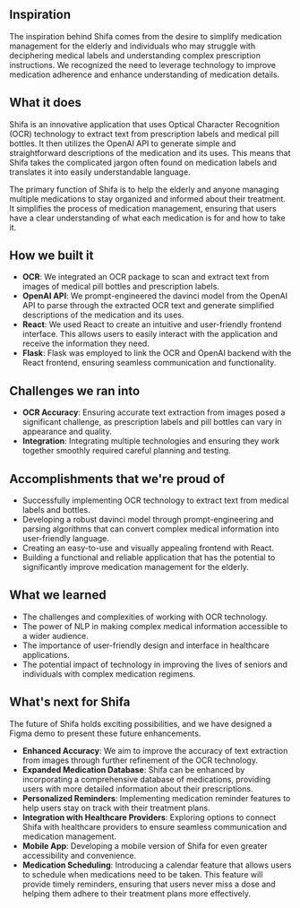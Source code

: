 ## Inspiration
The inspiration behind Shifa comes from the desire to simplify medication management for the elderly and individuals who may struggle with deciphering medical labels and understanding complex prescription instructions. We recognized the need to leverage technology to improve medication adherence and enhance understanding of medication details.

## What it does
Shifa is an innovative application that uses Optical Character Recognition (OCR) technology to extract text from prescription labels and medical pill bottles. It then utilizes the OpenAI API to generate simple and straightforward descriptions of the medication and its uses. This means that Shifa takes the complicated jargon often found on medication labels and translates it into easily understandable language.

The primary function of Shifa is to help the elderly and anyone managing multiple medications to stay organized and informed about their treatment. It simplifies the process of medication management, ensuring that users have a clear understanding of what each medication is for and how to take it.

## How we built it
- **OCR**: We integrated an OCR package to scan and extract text from images of medical pill bottles and prescription labels.
- **OpenAI API**: We prompt-engineered the davinci model from the OpenAI API to parse through the extracted OCR text and generate simplified descriptions of the medication and its uses.
- **React**: We used React to create an intuitive and user-friendly frontend interface. This allows users to easily interact with the application and receive the information they need.
- **Flask**: Flask was employed to link the OCR and OpenAI backend with the React frontend, ensuring seamless communication and functionality.

## Challenges we ran into
- **OCR Accuracy**: Ensuring accurate text extraction from images posed a significant challenge, as prescription labels and pill bottles can vary in appearance and quality.
- **Integration**: Integrating multiple technologies and ensuring they work together smoothly required careful planning and testing.

## Accomplishments that we're proud of
- Successfully implementing OCR technology to extract text from medical labels and bottles.
- Developing a robust davinci model through prompt-engineering and parsing algorithms that can convert complex medical information into user-friendly language.
- Creating an easy-to-use and visually appealing frontend with React.
- Building a functional and reliable application that has the potential to significantly improve medication management for the elderly.

## What we learned
- The challenges and complexities of working with OCR technology.
- The power of NLP in making complex medical information accessible to a wider audience.
- The importance of user-friendly design and interface in healthcare applications.
- The potential impact of technology in improving the lives of seniors and individuals with complex medication regimens.


## What's next for Shifa
The future of Shifa holds exciting possibilities, and we have designed a Figma demo to present these future enhancements.

- **Enhanced Accuracy**: We aim to improve the accuracy of text extraction from images through further refinement of the OCR technology.
- **Expanded Medication Database**: Shifa can be enhanced by incorporating a comprehensive database of medications, providing users with more detailed information about their prescriptions.
- **Personalized Reminders**: Implementing medication reminder features to help users stay on track with their treatment plans.
- **Integration with Healthcare Providers**: Exploring options to connect Shifa with healthcare providers to ensure seamless communication and medication management.
- **Mobile App**: Developing a mobile version of Shifa for even greater accessibility and convenience.
- **Medication Scheduling**: Introducing a calendar feature that allows users to schedule when medications need to be taken. This feature will provide timely reminders, ensuring that users never miss a dose and helping them adhere to their treatment plans more effectively.